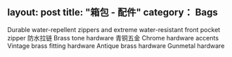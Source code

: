 layout: post
title: "箱包 - 配件"
category： Bags
---

Durable water-repellent zippers and extreme water-resistant front pocket zipper 防水拉链
Brass tone hardware 青铜五金
Chrome hardware accents
Vintage brass fitting hardware
Antique brass hardware
Gunmetal hardware 